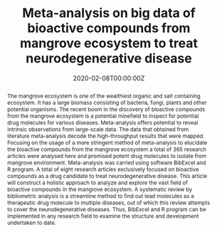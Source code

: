 ---
title: "Meta-analysis on big data of bioactive compounds from mangrove ecosystem to treat neurodegenerative disease"
authors:
- Pradeep Varathan  
- Benu George
- Dr.Suchithra T.V
author_notes:
- "Equal contribution"
- "Equal contribution"
date: "2020-02-08T00:00:00Z"
doi: "10.1007/s11192-020-03355-2"

# Schedule page publish date (NOT publication's date).
publishDate: "2020-02-08T00:00:00Z"

# Publication type.
# Legend: 0 = Uncategorized; 1 = Conference paper; 2 = Journal article;
# 3 = Preprint / Working Paper; 4 = Report; 5 = Book; 6 = Book section;
# 7 = Thesis; 8 = Patent
publication_types: ["2"]

# Publication name and optional abbreviated publication name.
publication: Scientometrics *Source Themes Conference*
publication_short: ''

abstract: The mangrove ecosystem is one of the wealthiest organic and salt containing ecosystem. It has a large biomass consisting of bacteria, fungi, plants and other potential organisms. The recent boom in the discovery of bioactive compounds from the mangrove ecosystem is a potential minefield to inspect for potential drug molecules for various diseases. Meta-analysis offers potential to reveal intrinsic observations from large-scale data. The data that obtained from literature meta-analysis decode the high-throughput results that were mapped. Focusing on the usage of a more stringent method of meta-analysis to elucidate the bioactive compounds from the mangrove ecosystem a total of 365 research articles were analysed here and promised potent drug molecules to isolate from mangrove environment. Meta-analysis was carried using software BibExcel and R program. A total of eight research articles exclusively focused on bioactive compounds as a drug candidate to treat neurodegenerative disease. This article will construct a holistic approach to analyze and explore the vast field of bioactive compounds in the mangrove ecosystem. A systematic review by bibliometric analysis is a streamline method to find out lead molecules as a therapeutic drug molecule to multiple diseases, out of which this review attempts to cover the neurodegenerative diseases. Thus, BibExcel and R program can be implemented in any research field to examine the structure and development undertaken to date.

# Summary. An optional shortened abstract.
summary: Meta-analysis using multiple tools to strategically isolate important research components from the literaeture.

tags:
- Source Themes
featured: false

# links:
# - name: ""
#   url: ""
url_code: ''
url_dataset: ''
url_poster: ''
url_project: ''
url_slides: ''
url_source: 'https://link.springer.com/article/10.1007/s11192-020-03355-2?shared-article-renderer#citeas'
url_video: ''

# Featured image
# To use, add an image named `featured.jpg/png` to your page's folder. 
image:
  caption: 'Image credit: [**Unsplash**](https://unsplash.com/photos/jdD8gXaTZsc)'
  focal_point: ""
  preview_only: false

# Associated Projects (optional).
#   Associate this publication with one or more of your projects.
#   Simply enter your project's folder or file name without extension.
#   E.g. `internal-project` references `content/project/internal-project/index.md`.
#   Otherwise, set `projects: []`.
projects: []

# Slides (optional).
#   Associate this publication with Markdown slides.
#   Simply enter your slide deck's filename without extension.
#   E.g. `slides: "example"` references `content/slides/example/index.md`.
#   Otherwise, set `slides: ""`.
slides: ""
---